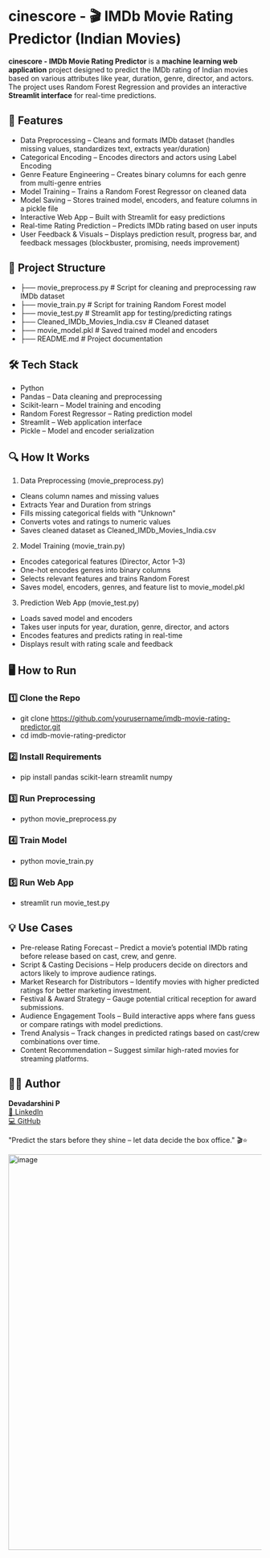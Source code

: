 # cinescore - 🎬 IMDb Movie Rating Predictor (Indian Movies)

**cinescore - IMDb Movie Rating Predictor** is a **machine learning web application** project designed to predict the IMDb rating of Indian movies based on various attributes like year, duration, genre, director, and actors.
The project uses Random Forest Regression and provides an interactive **Streamlit interface** for real-time predictions.

## 🚀 Features

- Data Preprocessing – Cleans and formats IMDb dataset (handles missing values, standardizes text, extracts year/duration)
- Categorical Encoding – Encodes directors and actors using Label Encoding
- Genre Feature Engineering – Creates binary columns for each genre from multi-genre entries
- Model Training – Trains a Random Forest Regressor on cleaned data
- Model Saving – Stores trained model, encoders, and feature columns in a pickle file
- Interactive Web App – Built with Streamlit for easy predictions
- Real-time Rating Prediction – Predicts IMDb rating based on user inputs
- User Feedback & Visuals – Displays prediction result, progress bar, and feedback messages (blockbuster, promising, needs improvement)

## 📂 Project Structure

- ├── movie_preprocess.py     # Script for cleaning and preprocessing raw IMDb dataset
- ├── movie_train.py          # Script for training Random Forest model
- ├── movie_test.py           # Streamlit app for testing/predicting ratings
- ├── Cleaned_IMDb_Movies_India.csv  # Cleaned dataset
- ├── movie_model.pkl         # Saved trained model and encoders
- ├── README.md               # Project documentation

## 🛠 Tech Stack

- Python
- Pandas – Data cleaning and preprocessing
- Scikit-learn – Model training and encoding
- Random Forest Regressor – Rating prediction model
- Streamlit – Web application interface
- Pickle – Model and encoder serialization

## 🔍 How It Works

1. Data Preprocessing (movie_preprocess.py)
  - Cleans column names and missing values
  - Extracts Year and Duration from strings
  - Fills missing categorical fields with "Unknown"
  - Converts votes and ratings to numeric values
  - Saves cleaned dataset as Cleaned_IMDb_Movies_India.csv

2. Model Training (movie_train.py)
  - Encodes categorical features (Director, Actor 1–3)
  - One-hot encodes genres into binary columns
  - Selects relevant features and trains Random Forest
  - Saves model, encoders, genres, and feature list to movie_model.pkl

3. Prediction Web App (movie_test.py)
  - Loads saved model and encoders
  - Takes user inputs for year, duration, genre, director, and actors
  - Encodes features and predicts rating in real-time
  - Displays result with rating scale and feedback

## 🖥 How to Run

### 1️⃣ Clone the Repo
 - git clone https://github.com/yourusername/imdb-movie-rating-predictor.git
 - cd imdb-movie-rating-predictor
### 2️⃣ Install Requirements
 - pip install pandas scikit-learn streamlit numpy
### 3️⃣ Run Preprocessing
 - python movie_preprocess.py
### 4️⃣ Train Model
 - python movie_train.py
### 5️⃣ Run Web App
 - streamlit run movie_test.py

## 💡 Use Cases

- Pre-release Rating Forecast – Predict a movie’s potential IMDb rating before release based on cast, crew, and genre.
- Script & Casting Decisions – Help producers decide on directors and actors likely to improve audience ratings.
- Market Research for Distributors – Identify movies with higher predicted ratings for better marketing investment.
- Festival & Award Strategy – Gauge potential critical reception for award submissions.
- Audience Engagement Tools – Build interactive apps where fans guess or compare ratings with model predictions.
- Trend Analysis – Track changes in predicted ratings based on cast/crew combinations over time.
- Content Recommendation – Suggest similar high-rated movies for streaming platforms.

## 👩‍💻 Author
**Devadarshini P**  
[🔗 LinkedIn](https://www.linkedin.com/in/devadarshini-p-707b15202/)  
[💻 GitHub](https://github.com/Devadarshini9000)

"Predict the stars before they shine – let data decide the box office." 🎬⭐

<img width="800" height="787" alt="image" src="https://github.com/user-attachments/assets/021a74b4-b7e9-4200-8c6b-ff093e4c3ecc" />

